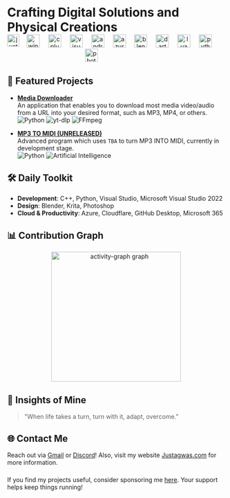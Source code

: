 <h1 align="center" style="display: inline;">Crafting Digital Solutions and Physical Creations</h1>

<div align="center">
  <img align="left" height="28" src="https://komarev.com/ghpvc/?username=Justagwas&abbreviated=true&label=Visitors%20-&color=5ba3ea&style=flat&label=VISITS" alt="justagwas" />
  <img src="https://cdn.jsdelivr.net/gh/devicons/devicon/icons/windows8/windows8-original.svg" height="30" alt="windows8 logo"  />
  <img width="12" />
  <img src="https://skillicons.dev/icons?i=cpp" height="30" alt="cplusplus logo"  />
  <img width="12" />
  <img src="https://skillicons.dev/icons?i=visualstudio" height="30" alt="visualstudio logo"  />
  <img width="12" />
  <img src="https://skillicons.dev/icons?i=androidstudio" height="30" alt="androidstudio logo"  />
  <img width="12" />
  <img src="https://skillicons.dev/icons?i=azure" height="30" alt="azure logo"  />
  <img width="12" />
  <img src="https://skillicons.dev/icons?i=blender" height="30" alt="blender logo"  />
  <img width="12" />
  <img src="https://skillicons.dev/icons?i=dart" height="30" alt="dart logo"  />
  <img width="12" />
  <img src="https://skillicons.dev/icons?i=lua" height="30" alt="lua logo"  />
  <img width="12" />
  <img src="https://skillicons.dev/icons?i=py" height="30" alt="python logo"  />
  <img width="12" />
  <img src="https://cdn.jsdelivr.net/gh/devicons/devicon/icons/photoshop/photoshop-plain.svg" height="30" alt="photoshop logo"  />
  <img width="111" />
</div>

###

<h2 align="left">🌟 Featured Projects</h2>

- **[Media Downloader](https://github.com/Justagwas/Media-Downloader)**  
  An application that enables you to download most media video/audio from a URL into your desired format, such as MP3, MP4, or others. 
  ![Python](https://img.shields.io/badge/-Python-yellow?style=flat) ![yt-dlp](https://img.shields.io/badge/-yt--dlp-lightgrey?style=flat) ![FFmpeg](https://img.shields.io/badge/-FFmpeg-green?style=flat)

- **[MP3 TO MIDI (UNRELEASED)](https://github.com/Justagwas)**  
  Advanced program which uses `TBA` to turn MP3 INTO MIDI, currently in development stage.  
  ![Python](https://img.shields.io/badge/-Python-yellow?style=flat) ![Artificial Intelligence](https://img.shields.io/badge/-Artificial_Intelligence-blue?style=flat)

###

<h2 align="left">🛠️ Daily Toolkit</h2>

- **Development**: C++, Python, Visual Studio, Microsoft Visual Studio 2022
- **Design**: Blender, Krita, Photoshop
- **Cloud & Productivity**: Azure, Cloudflare, GitHub Desktop, Microsoft 365

###

<h2 align="left">📊 Contribution Graph</h2>

<div align="center">
  <img src="https://github-readme-activity-graph.vercel.app/graph?username=Justagwas&radius=16&theme=modern-lilac&area=true&order=5&hide_border=false&bg_color=0&hide_title=true" height="300" alt="activity-graph graph"  />
</div>

###

<h2 align="left">💭 Insights of Mine</h2>

> "When life takes a turn, turn with it, adapt, overcome."

###

<h2 align="left">🌐 Contact Me</h2>

Reach out via [Gmail](https://mail.google.com/mail/?view=cm&fs=1&to=contact@justagwas.com) or [Discord](https://discord.com/users/1155879509145440286)! Also, visit my website [Justagwas.com](https://www.justagwas.com) for more information.

###

If you find my projects useful, consider sponsoring me [here](https://buymeacoffee.com/justagwas). Your support helps keep things running!
